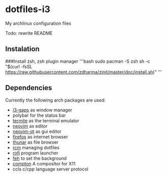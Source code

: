 # dotfiles-i3

My archlinux configuration files

Todo: rewrite README

## Instalation

###Install zsh, zsh plugin manager
'''bash
sudo pacman -S zsh
sh -c "$(curl -fsSL https://raw.githubusercontent.com/zdharma/zinit/master/doc/install.sh)"
'''


## Dependencies
Currently the following arch packages are used:
- [i3-gaps](https://github.com/Airblader/i3) as window manager
- polybar for the status bar
- [termite](https://github.com/thestinger/termite) as the terminal emulator
- [neovim](https://github.com/neovim/neovim) as editor
- [neovim-qt](https://github.com/equalsraf/neovim-qt) as gui editor
- [firefox](https://www.mozilla.org/pl/firefox/) as internet browser
- [thunar](https://wiki.archlinux.org/index.php/Thunar) as file browser
- [rcm](https://github.com/thoughtbot/rcm) managing dotfiles
- [rofi](https://github.com/davatorium/rofi) program launcher
- [feh](https://github.com/derf/feh) to set the background
- [compton](https://github.com/chjj/compton) A compositor for X11
- ccls c/cpp language server protocol
